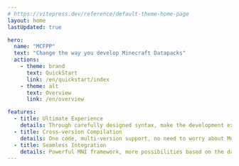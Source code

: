 ```yaml
---
# https://vitepress.dev/reference/default-theme-home-page
layout: home
lastUpdated: true

hero:
  name: "MCFPP"
  text: "Change the way you develop Minecraft Datapacks"
  actions:
    - theme: brand
      text: QuickStart
      link: /en/quickstart/index
    - theme: alt
      text: Overview
      link: /en/overview

features:
  - title: Ultimate Experience
    details: Through carefully designed syntax, make the development experience of data packs more smooth
  - title: Cross-version Compilation
    details: One code, multi-version support, no need to worry about Mojang's weekly changes
  - title: Seamless Integration
    details: Powerful MNI framework, more possibilities based on the data pack compilation period
---
```


